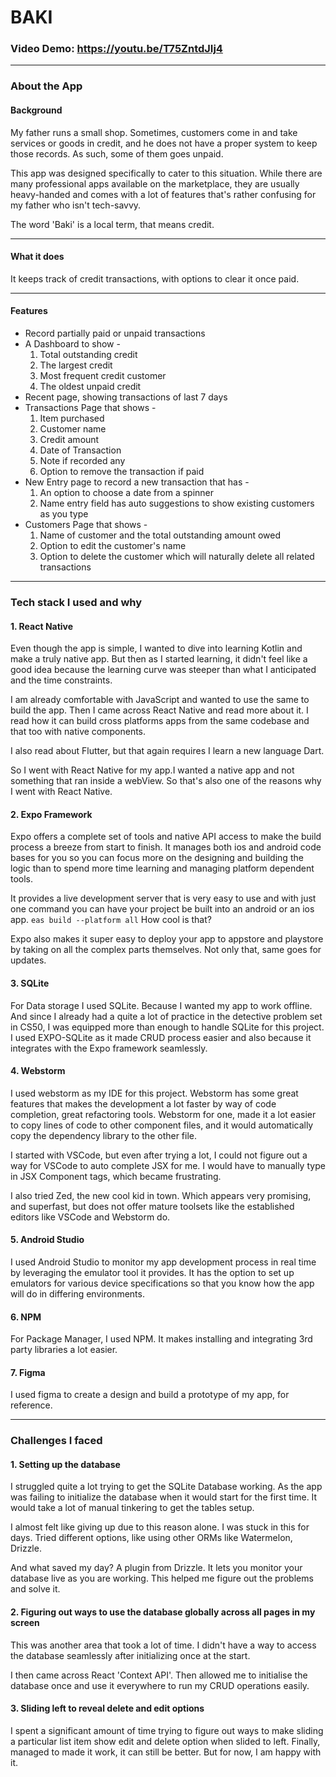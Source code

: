 # BAKI

### Video Demo:  https://youtu.be/T75ZntdJIj4

---

### About the App 


#### Background 
My father runs a small shop. Sometimes, customers come in and take services or goods in credit,
and he does not have a proper system to keep those records. As such, some of them goes unpaid. 

This app was designed specifically to cater to this situation. While there are many professional apps
available on the marketplace, they are usually heavy-handed and comes with a lot of features that's
rather confusing for my father who isn't tech-savvy.

The word 'Baki' is a local term, that means credit. 

---

#### What it does
It keeps track of credit transactions, with options to clear it once paid.

---

#### Features 
- Record partially paid or unpaid transactions
- A Dashboard to show -
  1. Total outstanding credit
  2. The largest credit
  3. Most frequent credit customer
  4. The oldest unpaid credit
- Recent page, showing transactions of last 7 days
- Transactions Page that shows -
  1. Item purchased
  2. Customer name
  3. Credit amount
  4. Date of Transaction
  5. Note if recorded any
  6. Option to remove the transaction if paid
- New Entry page to record a new transaction that has -
  1. An option to choose a date from a spinner
  2. Name entry field has auto suggestions to show existing customers as you type
- Customers Page that shows -
  1. Name of customer and the total outstanding amount owed
  2. Option to edit the customer's name
  3. Option to delete the customer which will naturally delete all related transactions

---

### Tech stack I used and why

#### 1. React Native
Even though the app is simple, I wanted to dive into learning Kotlin and make a truly native app.
But then as I started learning, it didn't feel like a good idea because the learning curve was steeper than
what I anticipated and the time constraints.

I am already comfortable with JavaScript and wanted to use the same to build the app. Then I came across
React Native and read more about it. I read how it can build cross platforms apps from the same codebase
and that too with native components. 

I also read about Flutter, but that again requires I learn a new language Dart. 

So I went with React Native for my app.I wanted a native app and not something that ran inside a webView.
So that's also one of the reasons why I went with React Native.

#### 2. Expo Framework
Expo offers a complete set of tools and native API access to make the build process a breeze from start to finish. It manages
both ios and android code bases for you so you can focus more on the designing and building the logic
than to spend more time learning and managing platform dependent tools. 

It provides a live development server that is very easy to use and with just one command you can have your
project be built into an android or an ios app. `eas build --platform all` How cool is that?

Expo also makes it super easy to deploy your app to appstore and playstore by taking on all the complex parts
themselves. Not only that, same goes for updates.

#### 3. SQLite
For Data storage I used SQLite. Because I wanted my app to work offline. And since I already had a quite a lot of practice
in the detective problem set in CS50, I was equipped more than enough to handle SQLite for this project. I used EXPO-SQLite
as it made CRUD process easier and also because it integrates with the Expo framework seamlessly.

#### 4. Webstorm
I used webstorm as my IDE for this project. Webstorm has some great features that makes the development
a lot faster by way of code completion, great refactoring tools. Webstorm for one, made it a lot easier to copy
lines of code to other component files, and it would automatically copy the dependency library to the other file.

I started with VSCode, but even after trying a lot, I could not figure out a way for VSCode to
auto complete JSX for me. I would have to manually type in JSX Component tags, which became frustrating.

I also tried Zed, the new cool kid in town. Which appears very promising, and superfast, but does not offer mature toolsets
like the established editors like VSCode and Webstorm do.

#### 5. Android Studio
I used Android Studio to monitor my app development process in real time by leveraging the emulator tool it provides.
It has the option to set up emulators for various device specifications so that you know how the app will do in differing environments.

#### 6. NPM
For Package Manager, I used NPM. It makes installing and integrating 3rd party libraries a lot easier.

#### 7. Figma
I used figma to create a design and build a prototype of my app, for reference.

---

### Challenges I faced

#### 1. Setting up the database
I struggled quite a lot trying to get the SQLite Database working. As the app was failing to initialize 
the database when it would start for the first time. It would take a lot of manual tinkering to get the tables setup.

I almost felt like giving up due to this reason alone. I was stuck in this for days. Tried different options, like using
other ORMs like Watermelon, Drizzle. 

And what saved my day? A plugin from Drizzle. It lets you monitor your database live as you are working. This helped me
figure out the problems and solve it. 

#### 2. Figuring out ways to use the database globally across all pages in my screen
This was another area that took a lot of time. I didn't have a way to access the database seamlessly after initializing once
at the start.

I then came across React 'Context API'. Then allowed me to initialise the database once and use it everywhere
to run my CRUD operations easily.

#### 3. Sliding left to reveal delete and edit options
I spent a significant amount of time trying to figure out ways to make sliding a particular list item show
edit and delete option when slided to left. Finally, managed to made it work, it can still be better. But for now, I am happy
with it.

